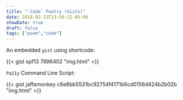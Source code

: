 ```yaml
---
title: "`Code` Poetry (Gists)"
date: 2018-02-13T13:56:12-05:00
showDate: true
draft: false
tags: ["poem","code"]
---
```

An embedded `gist` using shortcode:

{{< gist spf13 7896402 "img.html" >}}

`Pa11y` Command Line Script:

{{< gist jaffamonkey c6e8bb5531bc92754f4171b6cd0156d424b2b02b "img.html" >}}
